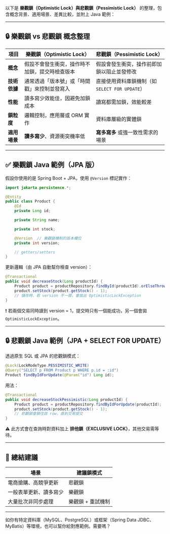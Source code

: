 以下是 **樂觀鎖（Optimistic Lock）**與**悲觀鎖（Pessimistic Lock）** 的整理，包含概念背景、適用場景、差異比較，並附上 Java 範例：

---

## 🔒 樂觀鎖 vs 悲觀鎖 概念整理

| 項目       | 樂觀鎖（Optimistic Lock）    | 悲觀鎖（Pessimistic Lock）             |
| -------- | ----------------------- | --------------------------------- |
| **概念**   | 假設不會發生衝突，操作時不加鎖，提交時檢查版本 | 假設會發生衝突，操作前即加鎖以阻止並發修改             |
| **技術依據** | 通常透過「版本號」或「時間戳」來控制並發寫入  | 直接使用資料庫鎖機制（如 `SELECT FOR UPDATE`） |
| **性能**   | 讀多寫少效能佳，因避免加鎖成本         | 讀寫都需加鎖，效能較差                       |
| **鎖粒度**  | 邏輯控制，應用層或 ORM 實作        | 資料庫層級的實體鎖                         |
| **適用場景** | **讀多寫少**、資源衝突機率低        | **寫多寫多** 或強一致性需求的場景               |

---

## ✅ 樂觀鎖 Java 範例（JPA 版）

假設你使用的是 Spring Boot + JPA，使用 `@Version` 標記實作：

```java
import jakarta.persistence.*;

@Entity
public class Product {
    @Id
    private Long id;

    private String name;

    private int stock;

    @Version  // 樂觀鎖機制的版本欄位
    private int version;

    // getters/setters
}
```

更新邏輯（由 JPA 自動幫你檢查 version）：

```java
@Transactional
public void decreaseStock(Long productId) {
    Product product = productRepository.findById(productId).orElseThrow();
    product.setStock(product.getStock() - 1);
    // 儲存時，若 version 不一致，會拋出 OptimisticLockException
}
```

❗ 若兩個交易同時讀到 version = 1，提交時只有一個能成功，另一個會拋 `OptimisticLockException`。

---

## 🔒 悲觀鎖 Java 範例（JPA + SELECT FOR UPDATE）

透過原生 SQL 或 JPA 的悲觀鎖模式：

```java
@Lock(LockModeType.PESSIMISTIC_WRITE)
@Query("SELECT p FROM Product p WHERE p.id = :id")
Product findByIdForUpdate(@Param("id") Long id);
```

用法：

```java
@Transactional
public void decreaseStockPessimistic(Long productId) {
    Product product = productRepository.findByIdForUpdate(productId);
    product.setStock(product.getStock() - 1);
    // 悲觀鎖會鎖住該 row，直到交易提交
}
```

⚠️ 此方式會在查詢時對資料加上 **排他鎖（EXCLUSIVE LOCK）**，其他交易需等待。

---

## 🧠 總結建議

| 場景          | 建議鎖模式      |
| ----------- | ---------- |
| 電商搶購、高競爭更新  | 悲觀鎖        |
| 一般表單更新、讀多寫少 | 樂觀鎖        |
| 大量批次非同步處理   | 樂觀鎖 + 重試機制 |

---

如你有特定資料庫（MySQL、PostgreSQL）或框架（Spring Data JDBC、MyBatis）等環境，也可以幫你給對應範例。需要嗎？
